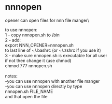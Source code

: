 # nnnopen
opener can open files for nnn file manger\

to use nnnopen:\
  1 - copy nnnopen.sh to /bin\
  2 - add:\
          export NNN_OPENER=nnnopen.sh\
      to last line of ~/.bashrc (or ~/.zshrc if you use it)\
  3 - make sure nnnopen.sh is executable for all user \
      if not then change it (use chmod)\
          chmod 777 nnnopen.sh\
\
notes:\
-you can use nnnopen with another file manger\
-you can use nnnopen directly by type\
      nnnopen.sh FILE_NAME\
 and that open the file
